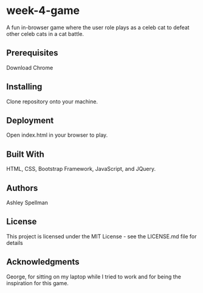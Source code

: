 # week-4-game

A fun in-browser game where the user role plays as a celeb cat to defeat other celeb cats in a cat battle.


## Prerequisites

Download Chrome


## Installing

Clone repository onto your machine.


## Deployment

Open index.html in your browser to play.


## Built With

HTML, CSS, Bootstrap Framework, JavaScript, and JQuery.


## Authors

Ashley Spellman


## License

This project is licensed under the MIT License - see the LICENSE.md file for details


## Acknowledgments

George, for sitting on my laptop while I tried to work and for being the inspiration for this game.